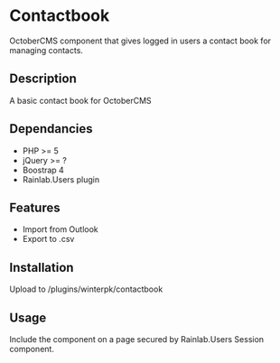 # Contactbook
OctoberCMS component that gives logged in users a contact book for managing contacts.

## Description
A basic contact book for OctoberCMS

## Dependancies 
- PHP >= 5
- jQuery >= ?
- Boostrap 4
- Rainlab.Users plugin

## Features
- Import from Outlook
- Export to .csv

## Installation
Upload to /plugins/winterpk/contactbook

## Usage
Include the component on a page secured by Rainlab.Users Session component.